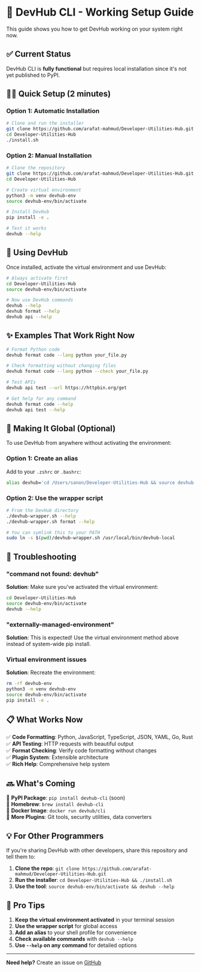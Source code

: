 # 🚀 DevHub CLI - Working Setup Guide

This guide shows you how to get DevHub working on your system right now.

## ✅ Current Status

DevHub CLI is **fully functional** but requires local installation since it's not yet published to PyPI.

## 🏃‍♂️ Quick Setup (2 minutes)

### Option 1: Automatic Installation
```bash
# Clone and run the installer
git clone https://github.com/arafat-mahmud/Developer-Utilities-Hub.git
cd Developer-Utilities-Hub
./install.sh
```

### Option 2: Manual Installation
```bash
# Clone the repository
git clone https://github.com/arafat-mahmud/Developer-Utilities-Hub.git
cd Developer-Utilities-Hub

# Create virtual environment
python3 -m venv devhub-env
source devhub-env/bin/activate

# Install DevHub
pip install -e .

# Test it works
devhub --help
```

## 🎯 Using DevHub

Once installed, activate the virtual environment and use DevHub:

```bash
# Always activate first
cd Developer-Utilities-Hub
source devhub-env/bin/activate

# Now use DevHub commands
devhub --help
devhub format --help
devhub api --help
```

## ✨ Examples That Work Right Now

```bash
# Format Python code
devhub format code --lang python your_file.py

# Check formatting without changing files
devhub format code --lang python --check your_file.py

# Test APIs
devhub api test --url https://httpbin.org/get

# Get help for any command
devhub format code --help
devhub api test --help
```

## 🔧 Making It Global (Optional)

To use DevHub from anywhere without activating the environment:

### Option 1: Create an alias
Add to your `.zshrc` or `.bashrc`:
```bash
alias devhub='cd /Users/sanon/Developer-Utilities-Hub && source devhub-env/bin/activate && devhub'
```

### Option 2: Use the wrapper script
```bash
# From the DevHub directory
./devhub-wrapper.sh --help
./devhub-wrapper.sh format --help

# You can symlink this to your PATH
sudo ln -s $(pwd)/devhub-wrapper.sh /usr/local/bin/devhub-local
```

## 🚨 Troubleshooting

### "command not found: devhub"
**Solution**: Make sure you've activated the virtual environment:
```bash
cd Developer-Utilities-Hub
source devhub-env/bin/activate
devhub --help
```

### "externally-managed-environment"
**Solution**: This is expected! Use the virtual environment method above instead of system-wide pip install.

### Virtual environment issues
**Solution**: Recreate the environment:
```bash
rm -rf devhub-env
python3 -m venv devhub-env
source devhub-env/bin/activate
pip install -e .
```

## 📋 What Works Now

✅ **Code Formatting**: Python, JavaScript, TypeScript, JSON, YAML, Go, Rust  
✅ **API Testing**: HTTP requests with beautiful output  
✅ **Format Checking**: Verify code formatting without changes  
✅ **Plugin System**: Extensible architecture  
✅ **Rich Help**: Comprehensive help system  

## 🔜 What's Coming

🚧 **PyPI Package**: `pip install devhub-cli` (soon)  
🚧 **Homebrew**: `brew install devhub-cli`  
🚧 **Docker Image**: `docker run devhub/cli`  
🚧 **More Plugins**: Git tools, security utilities, data converters  

## 💡 For Other Programmers

If you're sharing DevHub with other developers, share this repository and tell them to:

1. **Clone the repo**: `git clone https://github.com/arafat-mahmud/Developer-Utilities-Hub.git`
2. **Run the installer**: `cd Developer-Utilities-Hub && ./install.sh`
3. **Use the tool**: `source devhub-env/bin/activate && devhub --help`

## 🎯 Pro Tips

1. **Keep the virtual environment activated** in your terminal session
2. **Use the wrapper script** for global access
3. **Add an alias** to your shell profile for convenience
4. **Check available commands** with `devhub --help`
5. **Use `--help` on any command** for detailed options

---

**Need help?** Create an issue on [GitHub](https://github.com/arafat-mahmud/Developer-Utilities-Hub/issues)
